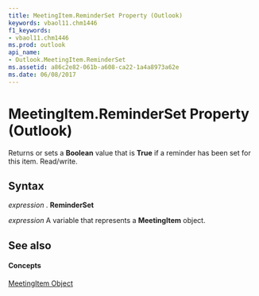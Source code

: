 ```yaml
---
title: MeetingItem.ReminderSet Property (Outlook)
keywords: vbaol11.chm1446
f1_keywords:
- vbaol11.chm1446
ms.prod: outlook
api_name:
- Outlook.MeetingItem.ReminderSet
ms.assetid: a86c2e82-061b-a608-ca22-1a4a8973a62e
ms.date: 06/08/2017
---
```



# MeetingItem.ReminderSet Property (Outlook)

Returns or sets a **Boolean** value that is **True** if a reminder has been set for this item. Read/write.


## Syntax

 _expression_ . **ReminderSet**

 _expression_ A variable that represents a **MeetingItem** object.


## See also


#### Concepts


[MeetingItem Object](meetingitem-object-outlook.md)

